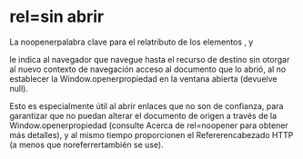 
# rel=sin abrir
La noopenerpalabra clave para el relatributo de los elementos <a>, <area>y <form>le indica al navegador que navegue hasta el recurso de destino sin otorgar al nuevo contexto de navegación acceso al documento que lo abrió, al no establecer la Window.openerpropiedad en la ventana abierta (devuelve null).

Esto es especialmente útil al abrir enlaces que no son de confianza, para garantizar que no puedan alterar el documento de origen a través de la Window.openerpropiedad (consulte Acerca de rel=noopener para obtener más detalles), y al mismo tiempo proporcionen el Refererencabezado HTTP (a menos que noreferrertambién se use).
